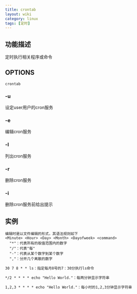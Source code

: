 ```yaml
---
title: crontab
layout: wiki
category: linux
tags: [定时]
---
```


## 功能描述

定时执行相关程序或命令


## OPTIONS

~~~
crontab
~~~

### -u <user>

设定user用户的cron服务

### -e

编辑cron服务

### -l

列出cron服务

### -r

删除cron服务

### -i

删除cron服务前给出提示

## 实例

~~~
编辑时是以文件编辑的形式，其语法规则如下
<Minute> <Hour> <Day> <Month> <Dayofweek> <command>
  "*"：代表所有的取值范围内的数字
  "/"：代表"每"
  "-"：代表从某个数字到某个数字
  ","：分开几个离散的数字

30 7 8 * * ls：指定每月8号的7：30分执行ls命令

*/2 * * * * echo "Hello World."：每两分钟显示字符串
 
1,2,3 * * * * echo "Hello World."：每小时的1,2,3分钟显示字符串
~~~
